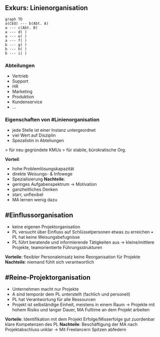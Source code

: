 ## Exkurs: Linienorganisation
```mermaid
graph TD
a(CEO) --- b(Abt. A)
a --- c(Abt. B)
a --- d( )
a --- e( )
a --- f( )
b --- g( )
b --- h( )
b --- i( )
```
### Abteilungen
- Vertrieb
- Support
- HR
- Marketing
- Produktion
- Kundenservice
- …

### Eigenschaften von #Linienorganisation
- jede Stelle ist einer Instanz untergeordnet
- viel Wert auf Disziplin
- Spezalistin in Abteliungen

\> für neu gegründete KMUs
\> für stabile, bürokratische Org.

**Vorteil**:
- hohe Problemlösungskapazität
- direkte Weisungs- & Infowege
- Spezialisierung
**Nachteile**:
- geringes Aufgabenspektrum -> Motivation
- ganzheitliches Denken
- starr, unflexibel
- MA lernen wenig dazu

## #Einflussorganisation 
- keine eigenen Projektorganisation
- PL versucht über Einfluss auf Schlüsselpersonen etwas zu erreichen • PL hat keine Weisungsbefugnisse 
- PL führt beratende und informierende Tätigkeiten aus → kleine/mittlere Projekte, teamorientierte Führungsstrukturen

**Vorteile**: flexibler Personaleinsatz keine Reorganisation für Projekte
**Nachteile**: niemand fühlt sich verantwortlich 

## #Reine-Projektorganisation

- Unternehmen macht nur Projekte
- A sind temporär dem PL unterstellt (fachlich und personell)
- PL hat Verantwortung für alle Ressourcen 
- Projekt ist selbständige Einheit, meistens in einem Raum → Projekte mit hohem Risiko und langer Dauer, MA Fulltime an dem Projekt arbeiten 

**Vorteile**: Identifikation mit dem Projekt Erfolge/Misserfolge gut zuordenbar klare Kompetenzen des PL
**Nachteile**: Beschäftigung der MA nach Projektabschluss unklar → Mit Freelancern Spitzen abfedern